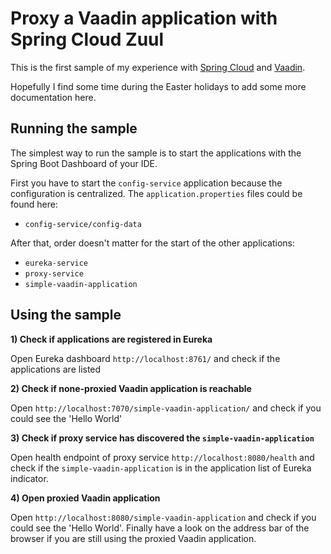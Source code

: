 # Proxy a Vaadin application with Spring Cloud Zuul
This is the first sample of my experience with [Spring Cloud](http://projects.spring.io/spring-cloud/) and [Vaadin](https://vaadin.com).

Hopefully I find some time during the Easter holidays to add some more documentation here.


## Running the sample

The simplest way to run the sample is to start the applications with the Spring Boot Dashboard of your IDE.

First you have to start the `config-service` application because the configuration is centralized. The `application.properties` files could be found here:

* `config-service/config-data`

After that, order doesn't matter for the start of the other applications:

* `eureka-service`
* `proxy-service`
* `simple-vaadin-application`

## Using the sample

**1) Check if applications are registered in Eureka**

Open Eureka dashboard `http://localhost:8761/` and check if the applications are listed

**2) Check if none-proxied Vaadin application is reachable**

Open `http://localhost:7070/simple-vaadin-application/` and check if you could see the 'Hello World'

**3) Check if proxy service has discovered the `simple-vaadin-application`**

Open health endpoint of proxy service `http://localhost:8080/health` and check if the `simple-vaadin-application` is in the application list of Eureka indicator. 

**4) Open proxied Vaadin application**

Open `http://localhost:8080/simple-vaadin-application`  and check if you could see the 'Hello World'.
Finally have a look on the address bar of the browser if you are still using the proxied Vaadin application.
